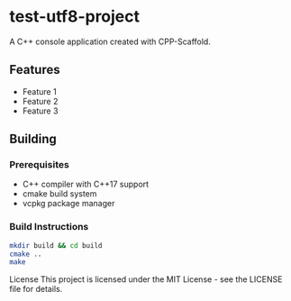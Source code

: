 # test-utf8-project
A C++ console application created with CPP-Scaffold.

## Features

- Feature 1
- Feature 2
- Feature 3

## Building

### Prerequisites

- C++ compiler with C++17 support
- cmake build system
- vcpkg package manager

### Build Instructions

```bash
mkdir build && cd build
cmake ..
make
```


License
This project is licensed under the MIT License - see the LICENSE file for details.
